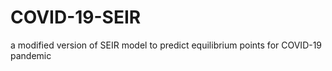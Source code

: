 # COVID-19-SEIR
a modified version of SEIR model to predict equilibrium points for COVID-19 pandemic
